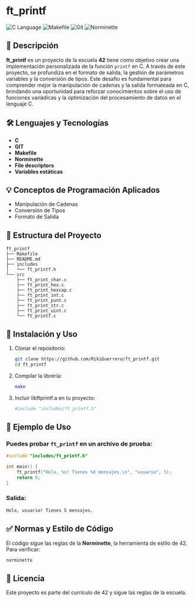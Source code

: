 # ft_printf

![C Language](https://img.shields.io/badge/C-Programming-blue.svg) ![Makefile](https://img.shields.io/badge/Makefile-Build-orange.svg) ![Git](https://img.shields.io/badge/Git-Version%20Control-red.svg) ![Norminette](https://img.shields.io/badge/Norminette-Code%20Style-brightgreen.svg)

## 📌 Descripción

**ft_printf** es un proyecto de la escuela **42** tiene como objetivo crear una implementación personalizada de la función `printf` en C. A través de este proyecto, se profundiza en el formato de salida, la gestión de parámetros variables y la conversión de tipos. Este desafío es fundamental para comprender mejor la manipulación de cadenas y la salida formateada en C, brindando una oportunidad para reforzar conocimientos sobre el uso de funciones variádicas y la optimización del procesamiento de datos en el lenguaje C.

## 🛠 Lenguajes y Tecnologías

- **C**
- **GIT**
- **Makefile**
- **Norminette**
- **File descriptors**
- **Variables estáticas**

## 💡 Conceptos de Programación Aplicados

- Manipulación de Cadenas
- Conversión de Tipos
- Formato de Salida

## 📂 Estructura del Proyecto

```
ft_printf
├── Makefile
├── README.md
├── includes
│   └── ft_printf.h
└── src
    ├── ft_print_char.c
    ├── ft_print_hex.c
    ├── ft_print_hexcap.c
    ├── ft_print_int.c
    ├── ft_print_punt.c
    ├── ft_print_str.c
    ├── ft_print_uint.c
    └── ft_printf.c
```

## 🚀 Instalación y Uso

1. Clonar el repositorio:
   ```bash
   git clone https://github.com/RikiGuerrero/ft_printf.git
   cd ft_printf
2. Compilar la librería:
   ```bash
   make
3. Incluir libftprintf.a en tu proyecto:
   ```bash
   #include "includes/ft_printf.h"

## 🎯 Ejemplo de Uso

### Puedes probar `ft_printf` en un archivo de prueba:
```c
#include "includes/ft_printf.h"

int main() {
    ft_printf("Hola, %s! Tienes %d mensajes.\n", "usuario", 5);
    return 0;
}
```
### Salida:
```bash
Hola, usuario! Tienes 5 mensajes.
```

## ✅ Normas y Estilo de Código

El código sigue las reglas de la **Norminette**, la herramienta de estilo de 42. Para verificar:
```bash
norminette
```

## 📜 Licencia

Este proyecto es parte del currículo de 42 y sigue las reglas de la escuela.
